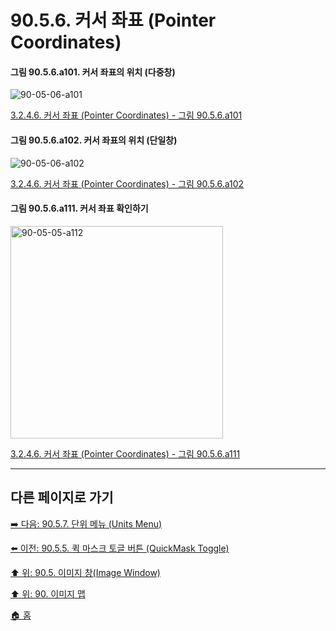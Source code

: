 # 90.5.6. 커서 좌표 (Pointer Coordinates)

<a id="90-05-06-a101"></a>

#### 그림 90.5.6.a101. 커서 좌표의 위치 (다중창)
![90-05-06-a101](https://github.com/wonder13662/gimp/assets/15767104/523a5743-a6a9-411e-b919-6d92d6acab79)

[3.2.4.6. 커서 좌표 (Pointer Coordinates) - 그림 90.5.6.a101](./03-02-04-06-pointer-coordinates.md#90-05-06-a101)

<a id="90-05-06-a102"></a>

#### 그림 90.5.6.a102. 커서 좌표의 위치 (단일창)
![90-05-06-a102](https://github.com/wonder13662/gimp/assets/15767104/d151f369-50f2-44bc-b56b-77ed45be534a)

[3.2.4.6. 커서 좌표 (Pointer Coordinates) - 그림 90.5.6.a102](./03-02-04-06-pointer-coordinates.md#90-05-06-a102)

<a id="90-05-06-a111"></a>

#### 그림 90.5.6.a111. 커서 좌표 확인하기
<img alt="90-05-05-a112" width="340" height="340" src="https://github.com/wonder13662/gimp/assets/15767104/1ac9e6e8-0d8c-48bf-9e93-6a9433f8893a" />

[3.2.4.6. 커서 좌표 (Pointer Coordinates) - 그림 90.5.6.a111](./03-02-04-06-pointer-coordinates.md#90-05-06-a111)

***

## 다른 페이지로 가기

[➡️ 다음: 90.5.7. 단위 메뉴 (Units Menu)](./90-05-07-units_menu.md)

[⬅️ 이전: 90.5.5. 퀵 마스크 토글 버튼 (QuickMask Toggle)](./90-05-05-quickmask_toggle.md)

[⬆️ 위: 90.5. 이미지 창(Image Window)](./90-05-00-image_window.md)

[⬆️ 위: 90. 이미지 맵](./90-00-image-map.md)

[🏠 홈](./00-home.md)